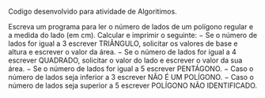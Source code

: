 Codigo desenvolvido para atividade de Algoritimos.

Escreva um programa para ler o número de lados de um polígono regular e a medida do lado (em cm). Calcular e imprimir o seguinte: − Se o número de lados for igual a 3 escrever TRIÂNGULO, solicitar os valores de base e altura e escrever o valor da área. − Se o número de lados for igual a 4 escrever QUADRADO, solicitar o valor do lado e escrever o valor da sua área. − Se o número de lados for igual a 5 escrever PENTÁGONO. − Caso o número de lados seja inferior a 3 escrever NÃO É UM POLÍGONO. − Caso o número de lados seja superior a 5 escrever POLÍGONO NÃO IDENTIFICADO.

>>
